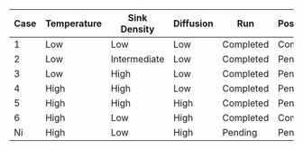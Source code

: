 | Case | Temperature | Sink Density | Diffusion | Run | Postprocessing | Plot |
| ---- | ------------| ------------ | --------- | --- | -------------- | ---- |
| 1 | Low | Low | Low | Completed | Completed | [Case1](https://github.com/abdurrahmanozturk/beaver/blob/master/examples/point_defects/monocrystal/Case1_lowtemp_lowsink/Case1_X_sinktype.png) |
| 2 | Low | Intermediate | Low | Completed | Pending | [Case2](https://github.com/abdurrahmanozturk/beaver/blob/master/examples/point_defects/monocrystal/Case2_lowtemp_intermediatesink/Case2_lowtemp_intermediatesink.png) |
| 3 | Low | High | Low | Completed | Pending | [Case3](https://github.com/abdurrahmanozturk/beaver/blob/master/examples/point_defects/monocrystal/Case3_lowtemp_highsink/Case3_lowtemp_highsink.png) |
| 4 | High | High | Low | Completed | Pending | [Case4](https://github.com/abdurrahmanozturk/beaver/blob/master/examples/point_defects/monocrystal/Case4_hightemp_highsink/Case4_hightemp_highsink.png) |
| 5 | High | High | High | Completed | Pending | [Case5](https://github.com/abdurrahmanozturk/beaver/tree/master/examples/point_defects/monocrystal/Case5_hightemp_highsink_highDiffusion) |
| 6 | High | Low | High | Completed | Completed | [Case6](https://github.com/abdurrahmanozturk/beaver/blob/master/examples/point_defects/monocrystal/Case6_hightemp_lowsink_highDiffusion/Case6_X_SS_profile.png) |
| Ni | High | Low | High | Pending | Pending | [Nickel](https://github.com/abdurrahmanozturk/beaver/tree/master/examples/point_defects/monocrystal/Nickel) |


<!-- However, it supports inline HTML, so if you already have an image that you want to change and you're willing to write something like <img src="a.jpg" onmouseover="this.src='b.jpg'" onmouseout="this.src='a.jpg'" /> you should be able to make this work. -->
